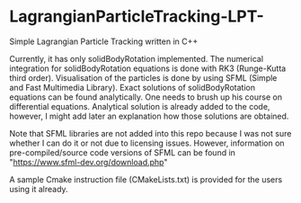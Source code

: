 # LagrangianParticleTracking-LPT-
Simple Lagrangian Particle Tracking written in C++

Currently, it has only solidBodyRotation implemented. The numerical integration for solidBodyRotation equations is done with RK3 (Runge-Kutta third order). Visualisation of the particles is done by using SFML (Simple and Fast Multimedia Library). Exact solutions of solidBodyRotation equations can be found analytically. One needs to brush up his course on differential equations. Analytical solution is already added to the code, however, I might add later an explanation how those solutions are obtained.   

Note that SFML libraries are not added into this repo because I was not sure whether I can do it or not due to licensing issues. However, information on pre-compiled/source code versions of SFML can be found in "https://www.sfml-dev.org/download.php"

A sample Cmake instruction file (CMakeLists.txt) is provided for the users using it already. 
